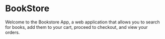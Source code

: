 # BookStore
 Welcome to the Bookstore App, a web application that allows you to search for books, add them to your cart, proceed to checkout, and view your orders.
